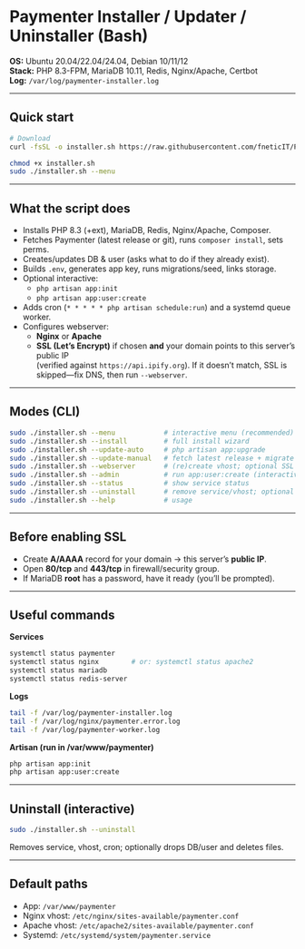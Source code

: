 # Paymenter Installer / Updater / Uninstaller (Bash)

**OS:** Ubuntu 20.04/22.04/24.04, Debian 10/11/12  
**Stack:** PHP 8.3-FPM, MariaDB 10.11, Redis, Nginx/Apache, Certbot  
**Log:** `/var/log/paymenter-installer.log`

---

## Quick start

~~~bash
# Download
curl -fsSL -o installer.sh https://raw.githubusercontent.com/fneticIT/PaymenterInstaller/refs/heads/main/installer.sh

chmod +x installer.sh
sudo ./installer.sh --menu
~~~

---

## What the script does

- Installs PHP 8.3 (+ext), MariaDB, Redis, Nginx/Apache, Composer.
- Fetches Paymenter (latest release or git), runs `composer install`, sets perms.
- Creates/updates DB & user (asks what to do if they already exist).
- Builds `.env`, generates app key, runs migrations/seed, links storage.
- Optional interactive:
  - `php artisan app:init`
  - `php artisan app:user:create`
- Adds cron (`* * * * * php artisan schedule:run`) and a systemd queue worker.
- Configures webserver:
  - **Nginx** or **Apache**
  - **SSL (Let’s Encrypt)** if chosen **and** your domain points to this server’s public IP  
    (verified against `https://api.ipify.org`). If it doesn’t match, SSL is skipped—fix DNS, then run `--webserver`.

---

## Modes (CLI)

~~~bash
sudo ./installer.sh --menu            # interactive menu (recommended)
sudo ./installer.sh --install         # full install wizard
sudo ./installer.sh --update-auto     # php artisan app:upgrade
sudo ./installer.sh --update-manual   # fetch latest release + migrate
sudo ./installer.sh --webserver       # (re)create vhost; optional SSL
sudo ./installer.sh --admin           # run app:user:create (interactive)
sudo ./installer.sh --status          # show service status
sudo ./installer.sh --uninstall       # remove service/vhost; optional DB/files
sudo ./installer.sh --help            # usage
~~~

---

## Before enabling SSL

- Create **A/AAAA** record for your domain → this server’s **public IP**.  
- Open **80/tcp** and **443/tcp** in firewall/security group.  
- If MariaDB **root** has a password, have it ready (you’ll be prompted).

---

## Useful commands

**Services**
~~~bash
systemctl status paymenter
systemctl status nginx        # or: systemctl status apache2
systemctl status mariadb
systemctl status redis-server
~~~

**Logs**
~~~bash
tail -f /var/log/paymenter-installer.log
tail -f /var/log/nginx/paymenter.error.log
tail -f /var/log/paymenter-worker.log
~~~

**Artisan (run in /var/www/paymenter)**
~~~bash
php artisan app:init
php artisan app:user:create
~~~

---

## Uninstall (interactive)

~~~bash
sudo ./installer.sh --uninstall
~~~

Removes service, vhost, cron; optionally drops DB/user and deletes files.

---

## Default paths

- App: `/var/www/paymenter`  
- Nginx vhost: `/etc/nginx/sites-available/paymenter.conf`  
- Apache vhost: `/etc/apache2/sites-available/paymenter.conf`  
- Systemd: `/etc/systemd/system/paymenter.service`
